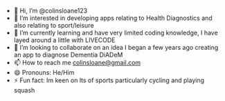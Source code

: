 - 👋 Hi, I’m @colinsloane123
- 👀 I’m interested in developing apps relating to Health Diagnostics and also relating to sport/leisure 
- 🌱 I’m currently learning and have very limited coding knowledge, I have layed around a little with LIVECODE
- 💞️ I’m looking to collaborate on an idea I began a few years ago creating an app to diagnose Dementia DiADeM
- 📫 How to reach me colinsloane@gmail.com
- 😄 Pronouns: He/Him
- ⚡ Fun fact: Im keen on lts of sports particularly cycling and playing squash

<!---
colinsloane123/colinsloane123 is a ✨ special ✨ repository because its `README.md` (this file) appears on your GitHub profile.
You can click the Preview link to take a look at your changes.
--->
